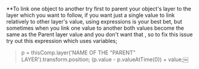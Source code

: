 **To link one object to another try first to parent your object's layer to the layer which you want to follow, if you want just a single value to link relatively to other layer's value, using expressions is your best bet, but sometimes when you link one value to another both values become the same as the Parent layer value and you don't want that , so to fix this issue try out this expression which uses variables; 
> p = thisComp.layer('NAME OF THE "PARENT" LAYER').transform.position;
> (p.value - p.valueAtTime(0)) + value;￼






